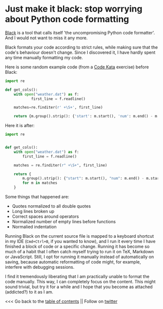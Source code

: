 # Just make it black: stop worrying about Python code formatting

[Black](https://github.com/psf/black) is a tool that calls itself 'the uncompromising Python code formatter'.
And I would not want to miss it any more.

Black formats your code according to strict rules, while making sure that the code's behaviour doesn't change.
Since I discovered it, I have hardly spent any time manually formatting my code.

Here is some random example code (from a [Code Kata](http://codekata.com/) exercise) before Black:
```python
import re

def get_cols():
    with open("weather.dat") as f:
            first_line = f.readline()

    matches=re.finditer(r' +\S+', first_line)

    return {m.group().strip(): {'start': m.start(), 'num': m.end() - m.start()} for m in matches}
```

Here it is after:
```python
import re


def get_cols():
    with open("weather.dat") as f:
        first_line = f.readline()

    matches = re.finditer(r" +\S+", first_line)

    return {
        m.group().strip(): {"start": m.start(), "num": m.end() - m.start()}
        for m in matches
    }
```

Some things that happened are:
* Quotes normalized to all double quotes
* Long lines broken up
* Correct spaces around operators
* Normalized number of empty lines before functions
* Normalied indentation

Running Black on the current source file is mapped to a keyboard shortcut in my IDE (``Cmd+Ctrl+B``, if you wanted to know), and
I run it every time I have finished a block of code or a specific change. 
Running it has become so much of a habit that I often catch myself trying to run it on TeX, Markdown or JavaScript.
Still, I opt for running it manually instead of automatically on saving, because automatic reformatting of code might, 
for example, interfere with debugging sessions.

I find it tremendously liberating that I am practically unable to format the code manually.
This way, I can completely focus on the content.
This might sound trivial, but try it for a while and I hope that you become as attached (addicted?) to it as I am.



<<< Go back to the [table of contents](../README.md) || Follow on [twitter](https://twitter.com/EberhardHansis)